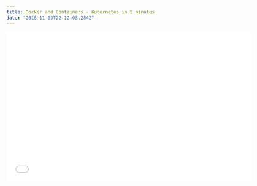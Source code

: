 ```yaml
---
title: Docker and Containers - Kubernetes in 5 minutes
date: "2018-11-03T22:12:03.284Z"
---
```


<div class="embed-responsive embed-responsive-16by9">
    <iframe class="embed-responsive-item" id="youtubeplayer" type="text/html" width="640" height="390"
        src="//www.youtube.com/embed/PH-2FfFD2PU" frameborder="0"/>
</div>

## Components of Kubernetes

### K8s Cluster Services

- Desired State Management

Feed the K8s cluster services a specific configuration (YAML file), and it will be up to the cluster
services to go out and run that configuration in the infrastructure to your desired state.

- YAML Deployment File
    - Pod configuration: the smallest unit of deployment in K8s with container images specified
    - Replicas: the amount of pods you want to run

### Workers

Container hosts that has a _kubelet_ process that communicates with the cluster services.

## Use Case

- What if a worker node is dead and the running configuration cannot match the deployment configuration file?

The situation would be eventually found out by K8s cluster services, and a new deployment will be scheduled.
